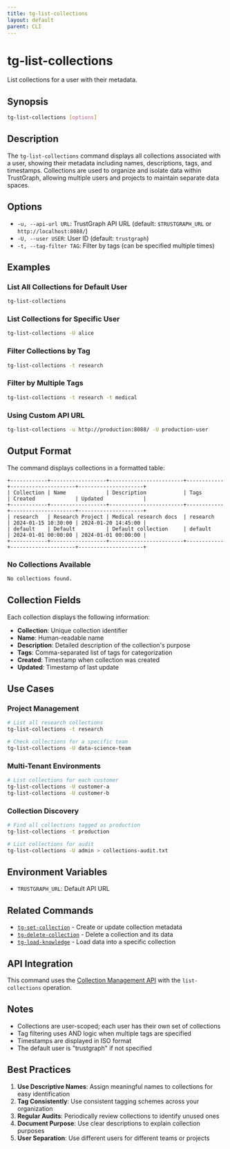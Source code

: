 ```yaml
---
title: tg-list-collections
layout: default
parent: CLI
---
```


# tg-list-collections

List collections for a user with their metadata.

## Synopsis

```bash
tg-list-collections [options]
```

## Description

The `tg-list-collections` command displays all collections associated with a user, showing their metadata including names, descriptions, tags, and timestamps. Collections are used to organize and isolate data within TrustGraph, allowing multiple users and projects to maintain separate data spaces.

## Options

- `-u, --api-url URL`: TrustGraph API URL (default: `$TRUSTGRAPH_URL` or `http://localhost:8088/`)
- `-U, --user USER`: User ID (default: `trustgraph`)
- `-t, --tag-filter TAG`: Filter by tags (can be specified multiple times)

## Examples

### List All Collections for Default User
```bash
tg-list-collections
```

### List Collections for Specific User
```bash
tg-list-collections -U alice
```

### Filter Collections by Tag
```bash
tg-list-collections -t research
```

### Filter by Multiple Tags
```bash
tg-list-collections -t research -t medical
```

### Using Custom API URL
```bash
tg-list-collections -u http://production:8088/ -U production-user
```

## Output Format

The command displays collections in a formatted table:

```
+------------+------------------+------------------------+------------+---------------------+---------------------+
| Collection | Name             | Description            | Tags       | Created             | Updated             |
+------------+------------------+------------------------+------------+---------------------+---------------------+
| research   | Research Project | Medical research docs  | research   | 2024-01-15 10:30:00 | 2024-01-20 14:45:00 |
| default    | Default          | Default collection     | default    | 2024-01-01 00:00:00 | 2024-01-01 00:00:00 |
+------------+------------------+------------------------+------------+---------------------+---------------------+
```

### No Collections Available
```bash
No collections found.
```

## Collection Fields

Each collection displays the following information:

- **Collection**: Unique collection identifier
- **Name**: Human-readable name
- **Description**: Detailed description of the collection's purpose
- **Tags**: Comma-separated list of tags for categorization
- **Created**: Timestamp when collection was created
- **Updated**: Timestamp of last update

## Use Cases

### Project Management
```bash
# List all research collections
tg-list-collections -t research

# Check collections for a specific team
tg-list-collections -U data-science-team
```

### Multi-Tenant Environments
```bash
# List collections for each customer
tg-list-collections -U customer-a
tg-list-collections -U customer-b
```

### Collection Discovery
```bash
# Find all collections tagged as production
tg-list-collections -t production

# List collections for audit
tg-list-collections -U admin > collections-audit.txt
```

## Environment Variables

- `TRUSTGRAPH_URL`: Default API URL

## Related Commands

- [`tg-set-collection`](tg-set-collection) - Create or update collection metadata
- [`tg-delete-collection`](tg-delete-collection) - Delete a collection and its data
- [`tg-load-knowledge`](tg-load-knowledge) - Load data into a specific collection

## API Integration

This command uses the [Collection Management API](../apis/api-collection) with the `list-collections` operation.

## Notes

- Collections are user-scoped; each user has their own set of collections
- Tag filtering uses AND logic when multiple tags are specified
- Timestamps are displayed in ISO format
- The default user is "trustgraph" if not specified

## Best Practices

1. **Use Descriptive Names**: Assign meaningful names to collections for easy identification
2. **Tag Consistently**: Use consistent tagging schemes across your organization
3. **Regular Audits**: Periodically review collections to identify unused ones
4. **Document Purpose**: Use clear descriptions to explain collection purposes
5. **User Separation**: Use different users for different teams or projects
